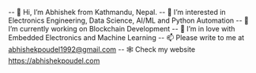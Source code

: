 -- 👋 Hi, I’m Abhishek from Kathmandu, Nepal. 
-- 👀 I’m interested in Electronics Engineering, Data Science, AI/ML and Python Automation
-- 🌱 I’m currently working on Blockchain Development
-- 💞️ I’m in love with Embedded Electronics and Machine Learning
-- 📫 Please write to me at abhishekpoudel1992@gmail.com
-- 🕸️ Check my website https://abhishekpoudel.com

<!---
abhinsh/abhinsh is a ✨ special ✨ repository because its `README.md` (this file) appears on your GitHub profile.
You can click the Preview link to take a look at your changes.
--->
